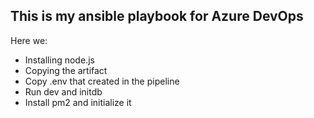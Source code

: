 ## This is my ansible playbook for Azure DevOps
Here we:
* Installing node.js
* Copying the artifact
* Copy .env that created in the pipeline
* Run dev and initdb
* Install pm2 and initialize it
